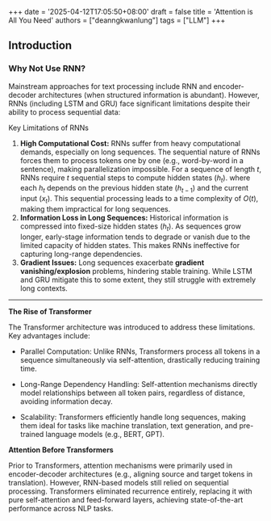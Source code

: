 +++
date = '2025-04-12T17:05:50+08:00'
draft = false
title = 'Attention is All You Need'
authors = ["deanngkwanlung"]
tags = ["LLM"]
+++

## Introduction

### Why Not Use RNN?  

Mainstream approaches for text processing include RNN and encoder-decoder architectures (when structured information is abundant). However, RNNs (including LSTM and GRU) face significant limitations despite their ability to process sequential data:

Key Limitations of RNNs
1.  **High Computational Cost:**
RNNs suffer from heavy computational demands, especially on long sequences. The sequential nature of RNNs forces them to process tokens one by one (e.g., word-by-word in a sentence), making parallelization impossible. For a sequence of length $t$, RNNs require $t$ sequential steps to compute hidden states $(h_{t})$. where each $h_{t}$ depends on the previous hidden state $(h_{t-1})$ and the current input $(x_{t})$. This sequential processing leads to a time complexity of $O(t)$, making them impractical for long sequences.         
2. **Information Loss in Long Sequences:**
Historical information is compressed into fixed-size hidden states $(h_{t})$. As sequences grow longer, early-stage information tends to degrade or vanish due to the limited capacity of hidden states. This makes RNNs ineffective for capturing long-range dependencies.
3. **Gradient Issues:**
Long sequences exacerbate **gradient vanishing/explosion** problems, hindering stable training. While LSTM and GRU mitigate this to some extent, they still struggle with extremely long contexts.  
---
**The Rise of Transformer**

The Transformer architecture was introduced to address these limitations. Key advantages include:

- Parallel Computation: Unlike RNNs, Transformers process all tokens in a sequence simultaneously via self-attention, drastically reducing training time.

- Long-Range Dependency Handling: Self-attention mechanisms directly model relationships between all token pairs, regardless of distance, avoiding information decay.

- Scalability: Transformers efficiently handle long sequences, making them ideal for tasks like machine translation, text generation, and pre-trained language models (e.g., BERT, GPT).

**Attention Before Transformers**

Prior to Transformers, attention mechanisms were primarily used in encoder-decoder architectures (e.g., aligning source and target tokens in translation). However, RNN-based models still relied on sequential processing. Transformers eliminated recurrence entirely, replacing it with pure self-attention and feed-forward layers, achieving state-of-the-art performance across NLP tasks.